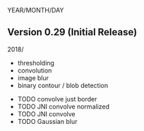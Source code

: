 YEAR/MONTH/DAY

## Version 0.29 (Initial Release)

2018/

* thresholding
* convolution
* image blur
* binary contour / blob detection

- TODO convolve just border
- TODO JNI convolve normalized
- TODO JNI convolve 
- TODO Gaussian blur
